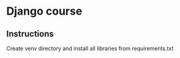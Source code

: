 # Django course

## Instructions

Create venv directory and install all libraries from requirements.txt